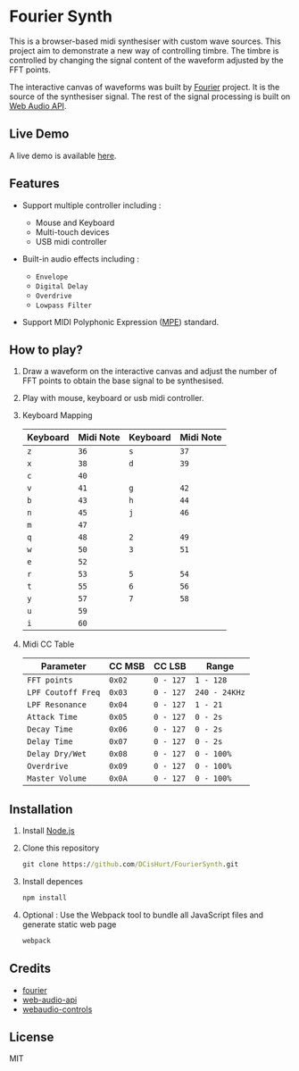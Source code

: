 # Fourier Synth

This is a browser-based midi synthesiser with custom wave sources. This project aim to demonstrate a new way of controlling timbre. The timbre is controlled by changing the signal content of the waveform adjusted by the FFT points.

The interactive canvas of waveforms was built by [Fourier](https://github.com/Jezzamonn/fourier) project. It is the source of the synthesiser signal. The rest of the signal processing is built on [Web Audio API](https://github.com/WebAudio/web-audio-api).

## Live Demo

A live demo is available [here](https://dcishurt.github.io/FourierSynth/).

## Features

- Support multiple controller including :
  - Mouse and Keyboard
  - Multi-touch devices
  - USB midi controller

- Built-in audio effects including :
  - `Envelope`
  - `Digital Delay`
  - `Overdrive`
  - `Lowpass Filter`

- Support MIDI Polyphonic Expression ([MPE](https://www.midi.org/midi-articles/midi-polyphonic-expression-mpe)) standard.

## How to play?

1. Draw a waveform on the interactive canvas and adjust the number of FFT points to obtain the base signal to be synthesised.

2. Play with mouse, keyboard or usb midi controller.

3. Keyboard Mapping

    | Keyboard | Midi Note | Keyboard | Midi Note |
    | -------- | --------- | -------- | --------- |
    | `z`      | `36`      | `s`      | `37`      |
    | `x`      | `38`      | `d`      | `39`      |
    | `c`      | `40`      |          |           |
    | `v`      | `41`      | `g`      | `42`      |
    | `b`      | `43`      | `h`      | `44`      |
    | `n`      | `45`      | `j`      | `46`      |
    | `m`      | `47`      |          |           |
    | `q`      | `48`      | `2`      | `49`      |
    | `w`      | `50`      | `3`      | `51`      |
    | `e`      | `52`      |          |           |
    | `r`      | `53`      | `5`      | `54`      |
    | `t`      | `55`      | `6`      | `56`      |
    | `y`      | `57`      | `7`      | `58`      |
    | `u`      | `59`      |          |           |
    | `i`      | `60`      |          |           |

4. Midi CC Table

    | Parameter         | CC MSB      | CC LSB      | Range         |
    | ----------------  | ----------- | ----------- | ------------- |
    | `FFT points`      | `0x02`      | `0 - 127`   | `1 - 128`     |
    | `LPF Coutoff Freq`| `0x03`      | `0 - 127`   | `240 - 24KHz` |
    | `LPF Resonance`   | `0x04`      | `0 - 127`   | `1 - 21`      |
    | `Attack Time`     | `0x05`      | `0 - 127`   | `0 - 2s`      |
    | `Decay Time`      | `0x06`      | `0 - 127`   | `0 - 2s`      |
    | `Delay Time`      | `0x07`      | `0 - 127`   | `0 - 2s`      |
    | `Delay Dry/Wet`   | `0x08`      | `0 - 127`   | `0 - 100%`    |
    | `Overdrive`       | `0x09`      | `0 - 127`   | `0 - 100%`    |
    | `Master Volume`   | `0x0A`      | `0 - 127`   | `0 - 100%`    |

## Installation

1. Install [Node.js](https://nodejs.org/en/download)

2. Clone this repository

    ```cmd
    git clone https://github.com/DCisHurt/FourierSynth.git
    ```

3. Install depences

    ```cmd
    npm install
    ```

4. Optional : Use the Webpack tool to bundle all JavaScript files and generate static web page

    ```cmd
    webpack
    ```

## Credits

- [fourier](https://github.com/Jezzamonn/fourier)
- [web-audio-api](https://github.com/WebAudio/web-audio-api)
- [webaudio-controls](https://github.com/g200kg/webaudio-controls)

## License

MIT
